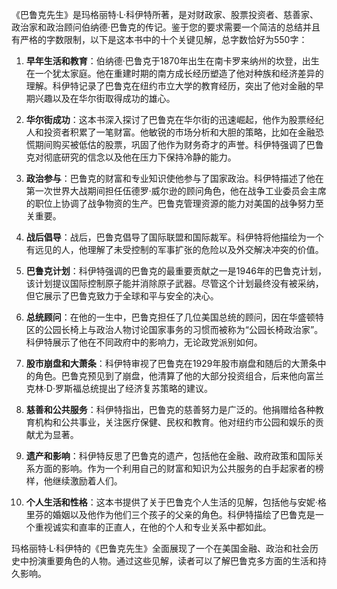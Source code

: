 《巴鲁克先生》是玛格丽特·L·科伊特所著，是对财政家、股票投资者、慈善家、政治家和政治顾问伯纳德·巴鲁克的传记。鉴于您的要求需要一个简洁的总结并且有严格的字数限制，以下是这本书中的十个关键见解，总字数恰好为550字：

1. **早年生活和教育**：伯纳德·巴鲁克于1870年出生在南卡罗来纳州的坎登，出生在一个犹太家庭。他在重建时期的南方成长经历塑造了他对种族和经济差异的理解。科伊特记录了巴鲁克在纽约市立大学的教育经历，突出了他对金融的早期兴趣以及在华尔街取得成功的雄心。

2. **华尔街成功**：这本书深入探讨了巴鲁克在华尔街的迅速崛起，他作为股票经纪人和投资者积累了一笔财富。他敏锐的市场分析和大胆的策略，比如在金融恐慌期间购买被低估的股票，巩固了他作为财务奇才的声誉。科伊特强调了巴鲁克对彻底研究的信念以及他在压力下保持冷静的能力。

3. **政治参与**：巴鲁克的财富和专业知识使他参与了国家政治。科伊特描述了他在第一次世界大战期间担任伍德罗·威尔逊的顾问角色，他在战争工业委员会主席的职位上协调了战争物资的生产。巴鲁克管理资源的能力对美国的战争努力至关重要。

4. **战后倡导**：战后，巴鲁克倡导了国际联盟和国际裁军。科伊特将他描绘为一个有远见的人，他理解了未受控制的军事扩张的危险以及外交解决冲突的价值。

5. **巴鲁克计划**：科伊特强调的巴鲁克的最重要贡献之一是1946年的巴鲁克计划，该计划提议国际控制原子能并消除原子武器。尽管这个计划最终没有被采纳，但它展示了巴鲁克致力于全球和平与安全的决心。

6. **总统顾问**：在他的一生中，巴鲁克担任了几位美国总统的顾问，因在华盛顿特区的公园长椅上与政治人物讨论国家事务的习惯而被称为“公园长椅政治家”。科伊特展示了他在不同政府中的影响力，无论政党派别如何。

7. **股市崩盘和大萧条**：科伊特审视了巴鲁克在1929年股市崩盘和随后的大萧条中的角色。巴鲁克预见到了崩盘，他清算了他的大部分投资组合，后来他向富兰克林·D·罗斯福总统提出了经济复苏策略的建议。

8. **慈善和公共服务**：科伊特指出，巴鲁克的慈善努力是广泛的。他捐赠给各种教育机构和公共事业，关注医疗保健、民权和教育。他对纽约市公园和娱乐的贡献尤为显著。

9. **遗产和影响**：科伊特反思了巴鲁克的遗产，包括他在金融、政府政策和国际关系方面的影响。作为一个利用自己的财富和知识为公共服务的白手起家者的榜样，他继续激励着人们。

10. **个人生活和性格**：这本书提供了关于巴鲁克个人生活的见解，包括他与安妮·格里芬的婚姻以及他作为他们三个孩子的父亲的角色。科伊特描绘了巴鲁克是一个重视诚实和直率的正直人，在他的个人和专业关系中都如此。

玛格丽特·L·科伊特的《巴鲁克先生》全面展现了一个在美国金融、政治和社会历史中扮演重要角色的人物。通过这些见解，读者可以了解巴鲁克多方面的生活和持久影响。